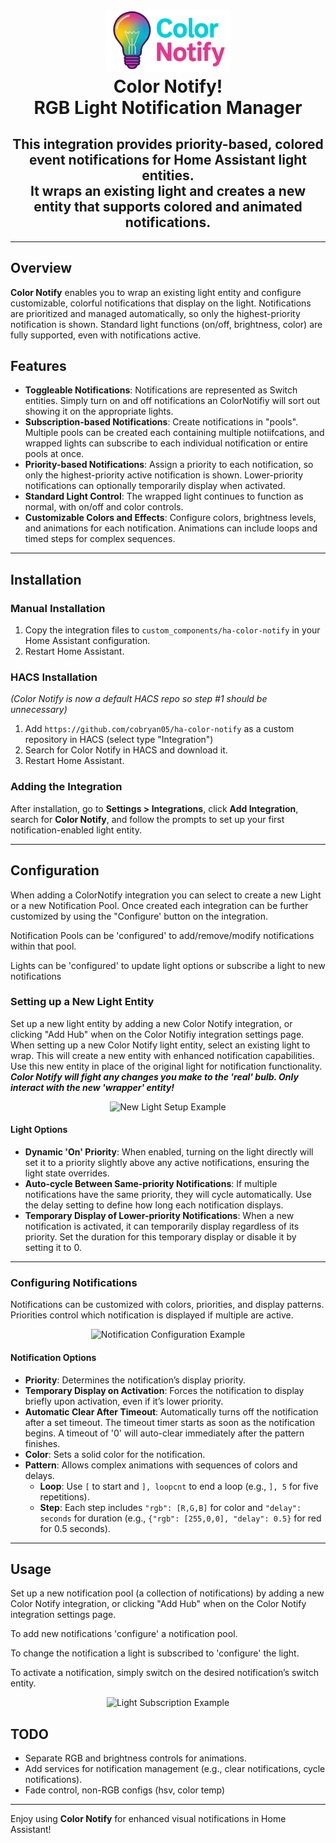 <h1 align="center">
  <a name="logo" href="https://github.com/cobryan05/ha-color-notify"><img src="https://raw.githubusercontent.com/cobryan05/ha-color-notify/refs/heads/main/images/logo.png?raw=true" alt="Color Notify!" width="200"></a>
  <br/>
  Color Notify!
  <br/>
  RGB Light Notification Manager
</h1>
<h2 align="center">
This integration provides priority-based, colored event notifications for Home Assistant light entities.<br/>
It wraps an existing light and creates a new entity that supports colored and animated notifications.
</h2>

---

## Overview

**Color Notify** enables you to wrap an existing light entity and configure customizable, colorful notifications that display on the light. Notifications are prioritized and managed automatically, so only the highest-priority notification is shown. Standard light functions (on/off, brightness, color) are fully supported, even with notifications active.

## Features

- **Toggleable Notifications**: Notifications are represented as Switch entities. Simply turn on and off notifications an ColorNotifiy will sort out showing it on the appropriate lights.
- **Subscription-based Notifications**: Create notifications in "pools". Multiple pools can be created each containing multiple notiifcations, and wrapped lights can subscribe to each individual notification or entire pools at once.
- **Priority-based Notifications**: Assign a priority to each notification, so only the highest-priority active notification is shown. Lower-priority notifications can optionally temporarily display when activated.
- **Standard Light Control**: The wrapped light continues to function as normal, with on/off and color controls.
- **Customizable Colors and Effects**: Configure colors, brightness levels, and animations for each notification. Animations can include loops and timed steps for complex sequences.

---

## Installation

### Manual Installation
1. Copy the integration files to `custom_components/ha-color-notify` in your Home Assistant configuration.
2. Restart Home Assistant.

### HACS Installation 
*(Color Notify is now a default HACS repo so step #1 should be unnecessary)*
1. Add `https://github.com/cobryan05/ha-color-notify` as a custom repository in HACS (select type "Integration")
2. Search for Color Notify in HACS and download it.
2. Restart Home Assistant.

### Adding the Integration
After installation, go to **Settings > Integrations**, click **Add Integration**, search for **Color Notify**, and follow the prompts to set up your first notification-enabled light entity.

---

## Configuration

When adding a ColorNotify integration you can select to create a new Light or a new Notification Pool. Once created each integration can be further customized by using the "Configure' button on the integration.

Notification Pools can be 'configured' to add/remove/modify notifications within that pool.

Lights can be 'configured' to update light options or subscribe a light to new notifications

### Setting up a New Light Entity

Set up a new light entity by adding a new Color Notify integration, or clicking "Add Hub" when on the Color Notifiy integration settings page.
When setting up a new Color Notify light entity, select an existing light to wrap. This will create a new entity with enhanced notification capabilities. Use this new entity in place of the original light for notification functionality. ***Color Notify will fight any changes you make to the 'real' bulb. Only interact with the new 'wrapper' entity!***

<p align="center">
  <img src="https://raw.githubusercontent.com/cobryan05/ha-color-notify/refs/heads/main/images/new_light_settings.png?raw=true" alt="New Light Setup Example" width="60%">
</p>

#### Light Options

- **Dynamic 'On' Priority**: When enabled, turning on the light directly will set it to a priority slightly above any active notifications, ensuring the light state overrides.
- **Auto-cycle Between Same-priority Notifications**: If multiple notifications have the same priority, they will cycle automatically. Use the delay setting to define how long each notification displays.
- **Temporary Display of Lower-priority Notifications**: When a new notification is activated, it can temporarily display regardless of its priority. Set the duration for this temporary display or disable it by setting it to 0.

---

### Configuring Notifications

Notifications can be customized with colors, priorities, and display patterns. Priorities control which notification is displayed if multiple are active.

<p align="center">
  <img src="https://raw.githubusercontent.com/cobryan05/ha-color-notify/refs/heads/main/images/notification_options.png?raw=true" alt="Notification Configuration Example" width="60%">
</p>

#### Notification Options

- **Priority**: Determines the notification’s display priority.
- **Temporary Display on Activation**: Forces the notification to display briefly upon activation, even if it’s lower priority.
- **Automatic Clear After Timeout**: Automatically turns off the notification after a set timeout. The timeout timer starts as soon as the notification begins. A timeout of '0' will auto-clear immediately after the pattern finishes.
- **Color**: Sets a solid color for the notification.
- **Pattern**: Allows complex animations with sequences of colors and delays.
  - **Loop**: Use `[` to start and `], loopcnt` to end a loop (e.g., `], 5` for five repetitions).
  - **Step**: Each step includes `"rgb": [R,G,B]` for color and `"delay": seconds` for duration (e.g., `{"rgb": [255,0,0], "delay": 0.5}` for red for 0.5 seconds).

---

## Usage

Set up a new notification pool (a collection of notifications) by adding a new Color Notify integration, or clicking "Add Hub" when on the Color Notify integration settings page.

To add new notifications 'configure' a notification pool.

To change the notification a light is subscribed to 'configure' the light.

To activate a notification, simply switch on the desired notification’s switch entity.

<p align="center">
  <img src="https://raw.githubusercontent.com/cobryan05/ha-color-notify/refs/heads/main/images/subscriptions.png?raw=true" alt="Light Subscription Example" width="60%">
</p>


## TODO

- Separate RGB and brightness controls for animations.
- Add services for notification management (e.g., clear notifications, cycle notifications).
- Fade control, non-RGB configs (hsv, color temp)

---

Enjoy using **Color Notify** for enhanced visual notifications in Home Assistant!
